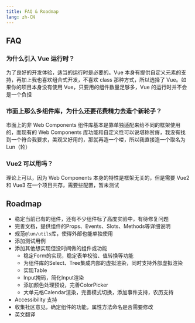 ```yaml
---
title: FAQ & Roadmap
lang: zh-CN
---
```


## FAQ

### 为什么引入 Vue 运行时？

为了良好的开发体验，适当的运行时是必要的。Vue 本身有提供自定义元素的支持，再加上我也喜欢组合式开发，不喜欢 class 那种方式，所以选择了 Vue。如果你的项目本身没有使用 Vue，只要用的组件数量足够多，Vue 的运行时并不会是一个负担

### 市面上那么多组件库，为什么还要花费精力去造个新轮子？

市面上的非 Web Components 组件库基本是靠单独适配来给不同的框架使用的，而现有的 Web Components 库功能和自定义性可以说堪称贫瘠，我没有找到一个符合我要求，美观又好用的，那就再造一个喽，所以我直接造一个取名为 Lun（轮）

### Vue2 可以用吗？

理论上可以，因为 Web Components 本身的特性是框架无关的，但是需要 Vue2 和 Vue3 在一个项目共存，需要些配置，暂未测试

## Roadmap

- 稳定当前已有的组件，还有不少组件标了高度实验中，有待修复问题
- 完善文档，提供组件的Props、Events、Slots、Methods等详细说明
- 规范`@lun/utils`库，使得外部也能单独使用
- 添加测试用例
- 添加其他想实现但没时间做的组件或功能
  - 稳定Form的实现，稳定表单校验、值转换等功能
  - 为组件库的Select、Tree集成内部的虚拟渲染，同时支持外部虚拟渲染
  - 实现Table
  - Input掩码，简化Input渲染
  - 添加颜色处理预设，完善ColorPicker
  - 大单元格Calendar渲染，完善模式切换，添加事件支持，农历支持
- Accessibility 支持
- 收集社区意见，确定组件的功能，属性方法命名是否需要修改
- 英文翻译
